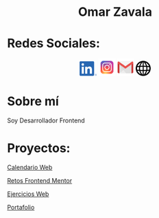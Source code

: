 <h1 align="center"> Omar Zavala </h1>

# Redes Sociales:

<div align="center" class="test">
    <a href="https://www.linkedin.com/in/omar-zavala-ugarte/"><img src="./imgs/Linkedin-color.png" width="40"></a>
    <a href="https://www.instagram.com/omar.zavala0/"><img src="./imgs/instagram-color.svg" width="40"></a>
    <a href="mailto:influencia.x.94@gmail.com"><img src="./imgs/gmail-color.png" width="40"></a>
    <a href="https://omar-zavala.xyz/"><img src="./imgs/web-black.svg" width="35"></a>
</div>

# Sobre mí

Soy Desarrollador Frontend

# Proyectos:

[Calendario Web](https://mangostar1.github.io/Calendar/)

[Retos Frontend Mentor](https://mangostar1.github.io/Frontend_mentor/index.html)

[Ejercicios Web](https://ejercicios-web.netlify.app/)

[Portafolio](https://omar-zavala.xyz/)

<style>
    .test{
        margin: 0 100px;
    }
</style>